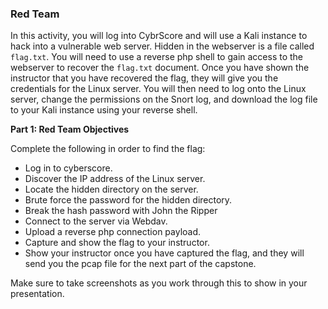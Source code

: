 ### Red Team 


In this activity, you will log into CybrScore and will use a Kali instance to hack into a vulnerable web server. Hidden in the webserver is a file called `flag.txt`. You will need to use a reverse php shell to gain access to the webserver to recover the `flag.txt` document. Once you have shown the instructor that you have recovered the flag, they will give you the credentials for the Linux server. You will then need to log onto the Linux server, change the permissions on the Snort log, and download the log file to your Kali instance using your reverse shell. 


**Part 1: Red Team Objectives**

Complete the following in order to find the flag:
  - Log in to cyberscore. 
  - Discover the IP address of the Linux server.
  - Locate the hidden directory on the server.
  - Brute force the password for the hidden directory.
  - Break the hash password with John the Ripper
  - Connect to the server via Webdav.
  - Upload a reverse php connection payload.
  - Capture and show the flag to your instructor.
  - Show your instructor once you have captured the flag, and they will send you the pcap file for the next part of the capstone. 



Make sure to take screenshots as you work through this to show in your presentation. 
